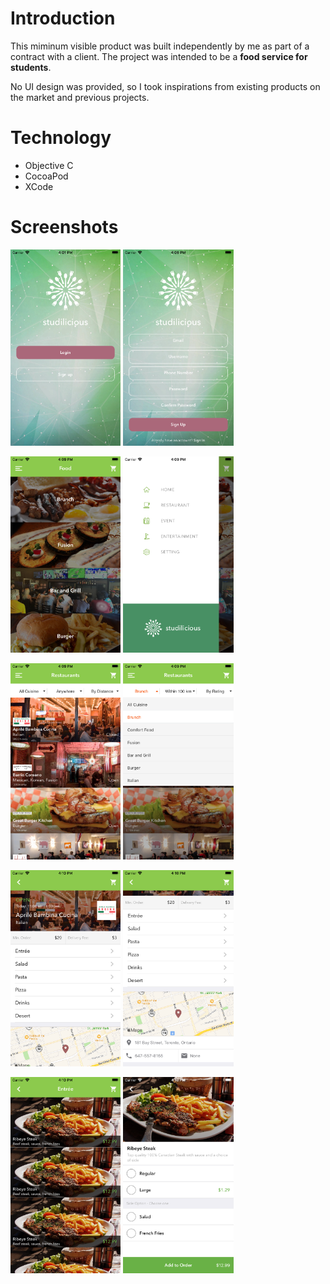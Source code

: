 # Introduction

This miminum visible product was built independently by me as part of a contract with a client. The project was intended to be a **food service for students**. 

No UI design was provided, so I took inspirations from existing products on the market and previous projects.

# Technology

- Objective C
- CocoaPod
- XCode

# Screenshots

<p float="left">
  <img src="./screenshots/1.png" width="35%" />
  <img src="./screenshots/2.png" width="35%" />
</p>
<p float="left">
  <img src="./screenshots/3.png" width="35%" />
  <img src="./screenshots/4.png" width="35%" />
</p>
<p float="left">
  <img src="./screenshots/5.png" width="35%" />
  <img src="./screenshots/6.png" width="35%" />
</p>
<p float="left">
  <img src="./screenshots/7.png" width="35%" />
  <img src="./screenshots/8.png" width="35%" />
</p>
<p float="left">
  <img src="./screenshots/9.png" width="35%" />
  <img src="./screenshots/10.png" width="35%" />
</p>

